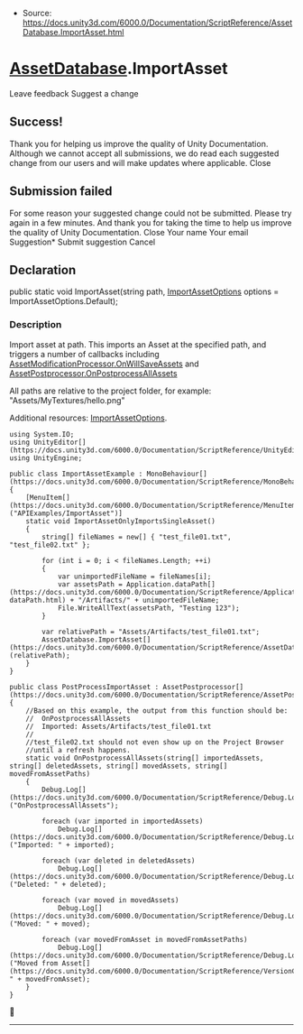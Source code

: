 * Source: https://docs.unity3d.com/6000.0/Documentation/ScriptReference/AssetDatabase.ImportAsset.html

#  [AssetDatabase](https://docs.unity3d.com/6000.0/Documentation/ScriptReference/AssetDatabase.html).ImportAsset
Leave feedback
Suggest a change
## Success!
Thank you for helping us improve the quality of Unity Documentation. Although we cannot accept all submissions, we do read each suggested change from our users and will make updates where applicable.
Close
## Submission failed
For some reason your suggested change could not be submitted. Please <a>try again</a> in a few minutes. And thank you for taking the time to help us improve the quality of Unity Documentation.
Close
Your name Your email Suggestion* Submit suggestion
Cancel
## Declaration
public static void ImportAsset(string path, [ImportAssetOptions](https://docs.unity3d.com/6000.0/Documentation/ScriptReference/ImportAssetOptions.html) options = ImportAssetOptions.Default); 
### Description
Import asset at path.
This imports an Asset at the specified path, and triggers a number of callbacks including [AssetModificationProcessor.OnWillSaveAssets](https://docs.unity3d.com/6000.0/Documentation/ScriptReference/AssetModificationProcessor.OnWillSaveAssets.html) and [AssetPostprocessor.OnPostprocessAllAssets](https://docs.unity3d.com/6000.0/Documentation/ScriptReference/AssetPostprocessor.OnPostprocessAllAssets.html)  
  
All paths are relative to the project folder, for example: "Assets/MyTextures/hello.png"  
  
Additional resources: [ImportAssetOptions](https://docs.unity3d.com/6000.0/Documentation/ScriptReference/ImportAssetOptions.html).
```
using System.IO;
using UnityEditor[](https://docs.unity3d.com/6000.0/Documentation/ScriptReference/UnityEditor.html);
using UnityEngine;  
  
public class ImportAssetExample : MonoBehaviour[](https://docs.unity3d.com/6000.0/Documentation/ScriptReference/MonoBehaviour.html)
{
    [MenuItem[](https://docs.unity3d.com/6000.0/Documentation/ScriptReference/MenuItem.html)("APIExamples/ImportAsset")]
    static void ImportAssetOnlyImportsSingleAsset()
    {
        string[] fileNames = new[] { "test_file01.txt", "test_file02.txt" };  
  
        for (int i = 0; i < fileNames.Length; ++i)
        {
            var unimportedFileName = fileNames[i];
            var assetsPath = Application.dataPath[](https://docs.unity3d.com/6000.0/Documentation/ScriptReference/Application-dataPath.html) + "/Artifacts/" + unimportedFileName;
            File.WriteAllText(assetsPath, "Testing 123");
        }  
  
        var relativePath = "Assets/Artifacts/test_file01.txt";
        AssetDatabase.ImportAsset[](https://docs.unity3d.com/6000.0/Documentation/ScriptReference/AssetDatabase.ImportAsset.html)(relativePath);
    }
}  
  
public class PostProcessImportAsset : AssetPostprocessor[](https://docs.unity3d.com/6000.0/Documentation/ScriptReference/AssetPostprocessor.html)
{
    //Based on this example, the output from this function should be:
    //  OnPostprocessAllAssets
    //  Imported: Assets/Artifacts/test_file01.txt
    //
    //test_file02.txt should not even show up on the Project Browser
    //until a refresh happens.
    static void OnPostprocessAllAssets(string[] importedAssets, string[] deletedAssets, string[] movedAssets, string[] movedFromAssetPaths)
    {
        Debug.Log[](https://docs.unity3d.com/6000.0/Documentation/ScriptReference/Debug.Log.html)("OnPostprocessAllAssets");  
  
        foreach (var imported in importedAssets)
            Debug.Log[](https://docs.unity3d.com/6000.0/Documentation/ScriptReference/Debug.Log.html)("Imported: " + imported);  
  
        foreach (var deleted in deletedAssets)
            Debug.Log[](https://docs.unity3d.com/6000.0/Documentation/ScriptReference/Debug.Log.html)("Deleted: " + deleted);  
  
        foreach (var moved in movedAssets)
            Debug.Log[](https://docs.unity3d.com/6000.0/Documentation/ScriptReference/Debug.Log.html)("Moved: " + moved);  
  
        foreach (var movedFromAsset in movedFromAssetPaths)
            Debug.Log[](https://docs.unity3d.com/6000.0/Documentation/ScriptReference/Debug.Log.html)("Moved from Asset[](https://docs.unity3d.com/6000.0/Documentation/ScriptReference/VersionControl.Asset.html): " + movedFromAsset);
    }
}

```

* * *
